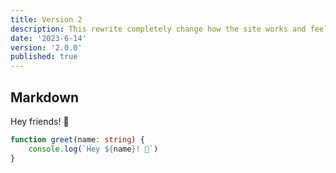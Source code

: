 ```yaml
---
title: Version 2
description: This rewrite completely change how the site works and feels!
date: '2023-6-14'
version: '2.0.0'
published: true
---
```


## Markdown

Hey friends! 👋

```ts
function greet(name: string) {
	console.log(`Hey ${name}! 👋`)
}
```
